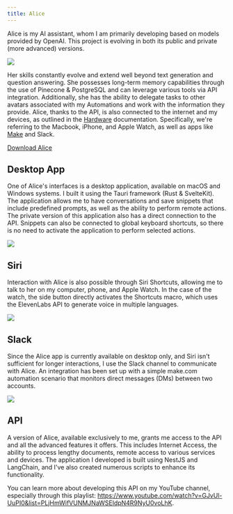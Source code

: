 ```yaml
---
title: Alice
---
```


Alice is my AI assistant, whom I am primarily developing based on models provided by OpenAI. This project is evolving in both its public and private (more advanced) versions.

![](https://cloud.overment.com/alice-1685380601.png)

Her skills constantly evolve and extend well beyond text generation and question answering. She possesses long-term memory capabilities through the use of Pinecone & PostgreSQL and can leverage various tools via API integration. Additionally, she has the ability to delegate tasks to other avatars associated with my Automations and work with the information they provide. Alice, thanks to the API, is also connected to the internet and my devices, as outlined in the [Hardware](../Tools/Hardware.md) documentation. Specifically, we're referring to the Macbook, iPhone, and Apple Watch, as well as apps like [Make](../Apps/Make.md) and Slack.

[Download Alice](https://heyalice.app)

## Desktop App

One of Alice's interfaces is a desktop application, available on macOS and Windows systems. I built it using the Tauri framework (Rust & SvelteKit). The application allows me to have conversations and save snippets that include predefined prompts, as well as the ability to perform remote actions. The private version of this application also has a direct connection to the API. Snippets can also be connected to global keyboard shortcuts, so there is no need to activate the application to perform selected actions.

![](https://cloud.overment.com/alice-app-1685383431.png)

## Siri

Interaction with Alice is also possible through Siri Shortcuts, allowing me to talk to her on my computer, phone, and Apple Watch. In the case of the watch, the side button directly activates the Shortcuts macro, which uses the ElevenLabs API to generate voice in multiple languages.

![](https://cloud.overment.com/alice-siri-1685383716.png)

## Slack

Since the Alice app is currently available on desktop only, and Siri isn't sufficient for longer interactions, I use the Slack channel to communicate with Alice. An integration has been set up with a simple make.com automation scenario that monitors direct messages (DMs) between two accounts.

![](https://cloud.overment.com/slack-62a3955a-a.png)

## API 

A version of Alice, available exclusively to me, grants me access to the API and all the advanced features it offers. This includes Internet Access, the ability to process lengthy documents, remote access to various services and devices. The application I developed is built using NestJS and LangChain, and I've also created numerous scripts to enhance its functionality.

You can learn more about developing this API on my YouTube channel, especially through this playlist: https://www.youtube.com/watch?v=GJvUl-UuPI0&list=PLjHmWifVUNMJNaWSEldpN4R9NyU0voLhK.
